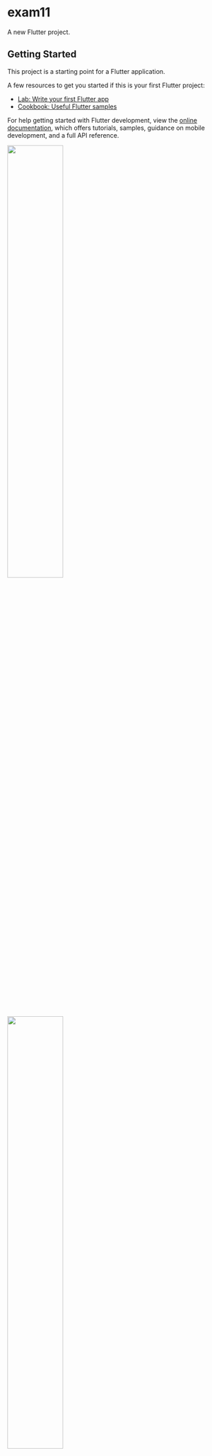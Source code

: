 # exam11

A new Flutter project.

## Getting Started

This project is a starting point for a Flutter application.

A few resources to get you started if this is your first Flutter project:

- [Lab: Write your first Flutter app](https://docs.flutter.dev/get-started/codelab)
- [Cookbook: Useful Flutter samples](https://docs.flutter.dev/cookbook)

For help getting started with Flutter development, view the
[online documentation](https://docs.flutter.dev/), which offers tutorials,
samples, guidance on mobile development, and a full API reference.


<p>
<img src = "https://user-images.githubusercontent.com/120082183/232502262-bced9ad5-7ef7-41dc-ba98-7e95d258ad15.png" height="50%"width="50%">
</p>

<p>
<img src = "https://user-images.githubusercontent.com/120082183/232502334-c60f6826-a457-40d8-90f2-34f843e27cac.png" height="50%"width="50%">
</p>

<p>
<img src = "https://user-images.githubusercontent.com/120082183/232502290-72bfcec0-1862-4cbd-ae73-151029396dcc.png" height="50%"width="50%">
</p>
